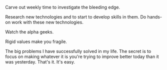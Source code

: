 
Carve out weekly time to investigate the bleeding edge.

Research new technologies and to start to develop skills in them. Do hands-on work with these new technologies.

Watch the alpha geeks.

Rigid values make you fragile.

The big problems I have successfully solved in my life. The secret is to focus on making whatever it is you're trying to improve better today than it was yesterday. That's it. It's easy.
